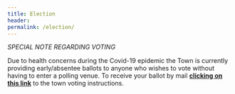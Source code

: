 ```yaml
---
title: Election
header:
permalink: /election/
---
```


*SPECIAL NOTE REGARDING VOTING*

Due to health concerns during the Covid-19 epidemic the Town is currently providing early/absentee ballots to anyone 
who wishes to vote without having to enter a polling venue. 
To receive your ballot by mail <a href="/www.rockportma.gov/sites/rockportma/files/news/2020-municipal-early-ballot-application.pdf">**clicking on this link**</a> to the town voting instructions.



